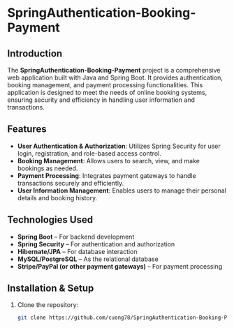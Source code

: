 # SpringAuthentication-Booking-Payment

## Introduction

The **SpringAuthentication-Booking-Payment** project is a comprehensive web application built with Java and Spring Boot. It provides authentication, booking management, and payment processing functionalities. This application is designed to meet the needs of online booking systems, ensuring security and efficiency in handling user information and transactions.

## Features

- **User Authentication & Authorization**: Utilizes Spring Security for user login, registration, and role-based access control.
- **Booking Management**: Allows users to search, view, and make bookings as needed.
- **Payment Processing**: Integrates payment gateways to handle transactions securely and efficiently.
- **User Information Management**: Enables users to manage their personal details and booking history.

## Technologies Used

- **Spring Boot** – For backend development
- **Spring Security** – For authentication and authorization
- **Hibernate/JPA** – For database interaction
- **MySQL/PostgreSQL** – As the relational database
- **Stripe/PayPal (or other payment gateways)** – For payment processing

## Installation & Setup

1. Clone the repository:
   ```bash
   git clone https://github.com/cuong78/SpringAuthentication-Booking-Payment.git
